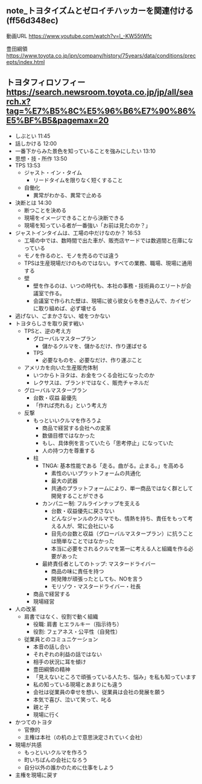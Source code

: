 note_トヨタイズムとゼロイチハッカーを関連付ける(ff56d348ec)
---

動画URL
https://www.youtube.com/watch?v=l_-KW55tWfc


豊田綱領
https://www.toyota.co.jp/jpn/company/history/75years/data/conditions/precepts/index.html

トヨタフィロソフィー
https://search.newsroom.toyota.co.jp/jp/all/search.x?tag=%E7%B5%8C%E5%96%B6%E7%90%86%E5%BF%B5&pagemax=20
---



- しぶとい 11:45
- 話しかける 12:00
- 一番下からみた景色を知っていることを強みにしたい 13:10
- 思想・技・所作 13:50
- TPS 13:53
  - ジャスト・イン・タイム
    - リードタイムを限りなく短くすること
  - 自働化
    - 異常がわかる、異常で止める
- 決断とは 14:30
  - 断つことを決める
  - 現場をイメージできることから決断できる
  - 現場を知っている者が一番強い「お前は見たのか？」
- ジャストインタイムは、工場の中だけなのか？ 16:53
  - 工場の中では、数時間で出た車が、販売店ヤードでは数週間と在庫になっている
  - モノを作るのと、モノを売るのでは違う
  - TPSは生産現場だけのものではない。すべての業務、職場、現場に通用する
  - 壁
    - 壁を作るのは、いつの時代も、本社の事務・技術員のエリートが会議室で作る。
    - 会議室で作られた壁は、現場に彼ら彼女らを巻き込んで、カイゼンに取り組めば、必ず壊せる
- 逃げない、ごまかさない、嘘をつかない
- トヨタらしさを取り戻す戦い
  - TPSと、逆の考え方
    - グローバルマスタープラン
      - 儲かるクルマを、儲かるだけ、作り運ばせる
    - TPS
      - 必要なものを、必要なだけ、作り運ぶこと
  - アメリカを向いた生産販売体制
    - いつからトヨタは、お金をつくる会社になったのか
    - レクサスは、ブランドではなく、販売チャネルだ
  - グローバルマスタープラン
    - 台数・収益 最優先
    - 「作れば売れる」という考え方
  - 反撃
    - もっといいクルマを作ろうよ
      - 商品で経営する会社への変革
      - 数値目標ではなかった
      - もし、具体例を言っていたら「思考停止」になっていた
      - 人の持つ力を尊重する
    - 柱
      - TNGA: 基本性能である「走る。曲がる。止まる。」を高める
        - 素性のいいプラットフォームの共通化
        - 最大の武器
        - 共通のプラットフォームにより、単一商品ではなく群として開発することができる
      - カンパニー制: フルラインナップを支える
        - 台数・収益優先に戻さない
        - どんなジャンルのクルマでも、情熱を持ち、責任をもって考える人が、常に会社にいる
        - 目先の台数と収益（グローバルマスタープラン）に抗うことは簡単なことではなかった
        - 本当に必要をされるクルマを第一に考える人と組織を作る必要があった
      - 最終責任者としてのトップ:  マスタードライバー
        - 商品の味に責任を持つ
        - 開発陣が頑張ったとしても、NOを言う
        - モリゾウ・マスタードライバー・社長
    - 商品で経営する
    - 現場経営
- 人の改革
  - 肩書ではなく、役割で動く組織
    - 役職: 肩書 ヒエラルキー（指示待ち）
    - 役割: フェアネス・公平性（自発性）
  - 従業員とのコミュニケーション
    - 本音の話し合い
    - それぞれの利益の話ではない
    - 相手の状況に耳を傾け
    - 豊田綱領の精神
    - 「見えないところで頑張っている人たち、悩み」を私も知っています
    - 私の知っている現場とあまりにも違う
    - 会社は従業員の幸せを想い、従業員は会社の発展を願う
    - 本気で喜び、泣いて笑って、叱る
    - 親と子
    - 現場に行く
- かつてのトヨタ
  - 官僚的
  - 主権は本社（の机の上で意思決定されていく会社）
- 現場が共感
  - もっといいクルマを作ろう
  - 町いちばんの会社になろう
  - 自分以外の誰かのために仕事をしよう
- 主権を現場に戻す




